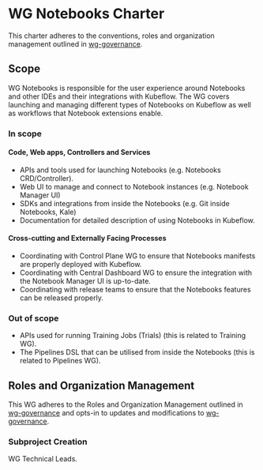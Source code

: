 # WG Notebooks Charter

This charter adheres to the conventions, roles and organization management outlined in [wg-governance].

## Scope

WG Notebooks is responsible for the user experience around Notebooks and other IDEs and their integrations with Kubeflow.
The WG covers launching and managing different types of Notebooks on Kubeflow as well as workflows that Notebook extensions enable.

### In scope

#### Code, Web apps, Controllers and Services

- APIs and tools used for launching Notebooks (e.g. Notebooks CRD/Controller).
- Web UI to manage and connect to Notebook instances (e.g. Notebook Manager UI)
- SDKs and integrations from inside the Notebooks (e.g. Git inside Notebooks, Kale)
- Documentation for detailed description of using Notebooks in Kubeflow.

#### Cross-cutting and Externally Facing Processes

- Coordinating with Control Plane WG to ensure that Notebooks manifests are properly deployed with Kubeflow.
- Coordinating with Central Dashboard WG to ensure the integration with the Notebook Manager UI is up-to-date.
- Coordinating with release teams to ensure that the Notebooks features can be released properly.

### Out of scope

- APIs used for running Training Jobs (Trials) (this is related to Training WG).
- The Pipelines DSL that can be utilised from inside the Notebooks (this is related to Pipelines WG).

## Roles and Organization Management

This WG adheres to the Roles and Organization Management outlined in [wg-governance]
and opts-in to updates and modifications to [wg-governance].

### Subproject Creation

WG Technical Leads.

[wg-governance]: ../wg-governance.md
